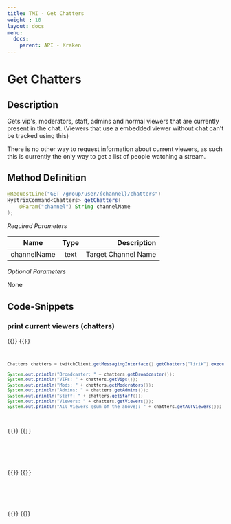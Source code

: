 ```yaml
---
title: TMI - Get Chatters
weight : 10
layout: docs
menu: 
  docs:
    parent: API - Kraken
---
```


# Get Chatters

## Description

Gets vip's, moderators, staff, admins and normal viewers that are currently present in the chat. (Viewers that use a embedded viewer without chat can't be tracked using this)

There is no other way to request information about current viewers, as such this is currently the only way to get a list of people watching a stream.

## Method Definition

```java
@RequestLine("GET /group/user/{channel}/chatters")
HystrixCommand<Chatters> getChatters(
	@Param("channel") String channelName
);
```

*Required Parameters*

| Name          | Type      | Description  |
| ------------- |:---------:| -----------------:|
| channelName | text | Target Channel Name |

*Optional Parameters*

None

## Code-Snippets

### print current viewers (chatters)

{{<codeblocks>}}
{{<code Java>}}
```java
Chatters chatters = twitchClient.getMessagingInterface().getChatters("lirik").execute();

System.out.println("Broadcaster: " + chatters.getBroadcaster());
System.out.println("VIPs: " + chatters.getVips());
System.out.println("Mods: " + chatters.getModerators());
System.out.println("Admins: " + chatters.getAdmins());
System.out.println("Staff: " + chatters.getStaff());
System.out.println("Viewers: " + chatters.getViewers());
System.out.println("All Viewers (sum of the above): " + chatters.getAllViewers());
```
{{</code>}}
{{<code Groovy>}}
```groovy

```
{{</code>}}
{{<code Kotlin>}}
```kotlin

```
{{</code>}}
{{</codeblocks>}}
